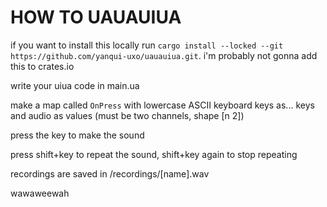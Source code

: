 # HOW TO UAUAUIUA

if you want to install this locally run `cargo install --locked --git https://github.com/yanqui-uxo/uauauiua.git`. i'm probably not gonna add this to crates.io

write your uiua code in main.ua

make a map called `OnPress` with lowercase ASCII keyboard keys as... keys and audio as values (must be two channels, shape [n 2])

press the key to make the sound

press shift+key to repeat the sound, shift+key again to stop repeating

recordings are saved in /recordings/[name].wav

wawaweewah
